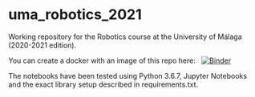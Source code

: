 # uma_robotics_2021

Working repository for the Robotics course at the University of Málaga (2020-2021 edition).

You can create a docker with an image of this repo here: &nbsp; [![Binder](https://mybinder.org/badge_logo.svg)](https://mybinder.org/v2/gh/franciscoperdiguero/robotics.git/master)

The notebooks have been tested using Python 3.6.7, Jupyter Notebooks and the exact library setup described in requirements.txt.
